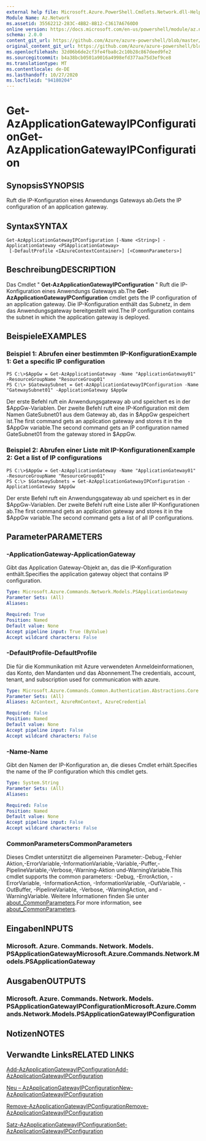 ```yaml
---
external help file: Microsoft.Azure.PowerShell.Cmdlets.Network.dll-Help.xml
Module Name: Az.Network
ms.assetid: 35562212-283C-4BB2-8B12-C3617A6760D0
online version: https://docs.microsoft.com/en-us/powershell/module/az.network/get-azapplicationgatewayipconfiguration
schema: 2.0.0
content_git_url: https://github.com/Azure/azure-powershell/blob/master/src/Network/Network/help/Get-AzApplicationGatewayIPConfiguration.md
original_content_git_url: https://github.com/Azure/azure-powershell/blob/master/src/Network/Network/help/Get-AzApplicationGatewayIPConfiguration.md
ms.openlocfilehash: 32d06b6de2cf3fe4fba8c2c10b28c867deed9fe2
ms.sourcegitcommit: b4a38bcb0501a9016a4998efd377aa75d3ef9ce8
ms.translationtype: MT
ms.contentlocale: de-DE
ms.lasthandoff: 10/27/2020
ms.locfileid: "94180204"
---
```

# <span data-ttu-id="f62f7-101">Get-AzApplicationGatewayIPConfiguration</span><span class="sxs-lookup"><span data-stu-id="f62f7-101">Get-AzApplicationGatewayIPConfiguration</span></span>

## <span data-ttu-id="f62f7-102">Synopsis</span><span class="sxs-lookup"><span data-stu-id="f62f7-102">SYNOPSIS</span></span>
<span data-ttu-id="f62f7-103">Ruft die IP-Konfiguration eines Anwendungs Gateways ab.</span><span class="sxs-lookup"><span data-stu-id="f62f7-103">Gets the IP configuration of an application gateway.</span></span>

## <span data-ttu-id="f62f7-104">Syntax</span><span class="sxs-lookup"><span data-stu-id="f62f7-104">SYNTAX</span></span>

```
Get-AzApplicationGatewayIPConfiguration [-Name <String>] -ApplicationGateway <PSApplicationGateway>
 [-DefaultProfile <IAzureContextContainer>] [<CommonParameters>]
```

## <span data-ttu-id="f62f7-105">Beschreibung</span><span class="sxs-lookup"><span data-stu-id="f62f7-105">DESCRIPTION</span></span>
<span data-ttu-id="f62f7-106">Das Cmdlet " **Get-AzApplicationGatewayIPConfiguration** " Ruft die IP-Konfiguration eines Anwendungs Gateways ab.</span><span class="sxs-lookup"><span data-stu-id="f62f7-106">The **Get-AzApplicationGatewayIPConfiguration** cmdlet gets the IP configuration of an application gateway.</span></span>
<span data-ttu-id="f62f7-107">Die IP-Konfiguration enthält das Subnetz, in dem das Anwendungsgateway bereitgestellt wird.</span><span class="sxs-lookup"><span data-stu-id="f62f7-107">The IP configuration contains the subnet in which the application gateway is deployed.</span></span>

## <span data-ttu-id="f62f7-108">Beispiele</span><span class="sxs-lookup"><span data-stu-id="f62f7-108">EXAMPLES</span></span>

### <span data-ttu-id="f62f7-109">Beispiel 1: Abrufen einer bestimmten IP-Konfiguration</span><span class="sxs-lookup"><span data-stu-id="f62f7-109">Example 1: Get a specific IP configuration</span></span>
```
PS C:\>$AppGw = Get-AzApplicationGateway -Name "ApplicationGateway01" -ResourceGroupName "ResourceGroup01"
PS C:\> $GatewaySubnet = Get-AzApplicationGatewayIPConfiguration -Name "GatewaySubnet01" -ApplicationGateway $AppGw
```

<span data-ttu-id="f62f7-110">Der erste Befehl ruft ein Anwendungsgateway ab und speichert es in der $AppGw-Variablen. Der zweite Befehl ruft eine IP-Konfiguration mit dem Namen GateSubnet01 aus dem Gateway ab, das in $AppGw gespeichert ist.</span><span class="sxs-lookup"><span data-stu-id="f62f7-110">The first command gets an application gateway and stores it in the $AppGw variable.The second command gets an IP configuration named GateSubnet01 from the gateway stored in $AppGw.</span></span>

### <span data-ttu-id="f62f7-111">Beispiel 2: Abrufen einer Liste mit IP-Konfigurationen</span><span class="sxs-lookup"><span data-stu-id="f62f7-111">Example 2: Get a list of IP configurations</span></span>
```
PS C:\>$AppGw = Get-AzApplicationGateway -Name "ApplicationGateway01" -ResourceGroupName "ResourceGroup01"
PS C:\> $GatewaySubnets = Get-AzApplicationGatewayIPConfiguration -ApplicationGateway $AppGw
```

<span data-ttu-id="f62f7-112">Der erste Befehl ruft ein Anwendungsgateway ab und speichert es in der $AppGw-Variablen. Der zweite Befehl ruft eine Liste aller IP-Konfigurationen ab.</span><span class="sxs-lookup"><span data-stu-id="f62f7-112">The first command gets an application gateway and stores it in the $AppGw variable.The second command gets a list of all IP configurations.</span></span>

## <span data-ttu-id="f62f7-113">Parameter</span><span class="sxs-lookup"><span data-stu-id="f62f7-113">PARAMETERS</span></span>

### <span data-ttu-id="f62f7-114">-ApplicationGateway</span><span class="sxs-lookup"><span data-stu-id="f62f7-114">-ApplicationGateway</span></span>
<span data-ttu-id="f62f7-115">Gibt das Application Gateway-Objekt an, das die IP-Konfiguration enthält.</span><span class="sxs-lookup"><span data-stu-id="f62f7-115">Specifies the application gateway object that contains IP configuration.</span></span>

```yaml
Type: Microsoft.Azure.Commands.Network.Models.PSApplicationGateway
Parameter Sets: (All)
Aliases:

Required: True
Position: Named
Default value: None
Accept pipeline input: True (ByValue)
Accept wildcard characters: False
```

### <span data-ttu-id="f62f7-116">-DefaultProfile</span><span class="sxs-lookup"><span data-stu-id="f62f7-116">-DefaultProfile</span></span>
<span data-ttu-id="f62f7-117">Die für die Kommunikation mit Azure verwendeten Anmeldeinformationen, das Konto, den Mandanten und das Abonnement.</span><span class="sxs-lookup"><span data-stu-id="f62f7-117">The credentials, account, tenant, and subscription used for communication with azure.</span></span>

```yaml
Type: Microsoft.Azure.Commands.Common.Authentication.Abstractions.Core.IAzureContextContainer
Parameter Sets: (All)
Aliases: AzContext, AzureRmContext, AzureCredential

Required: False
Position: Named
Default value: None
Accept pipeline input: False
Accept wildcard characters: False
```

### <span data-ttu-id="f62f7-118">-Name</span><span class="sxs-lookup"><span data-stu-id="f62f7-118">-Name</span></span>
<span data-ttu-id="f62f7-119">Gibt den Namen der IP-Konfiguration an, die dieses Cmdlet erhält.</span><span class="sxs-lookup"><span data-stu-id="f62f7-119">Specifies the name of the IP configuration which this cmdlet gets.</span></span>

```yaml
Type: System.String
Parameter Sets: (All)
Aliases:

Required: False
Position: Named
Default value: None
Accept pipeline input: False
Accept wildcard characters: False
```

### <span data-ttu-id="f62f7-120">CommonParameters</span><span class="sxs-lookup"><span data-stu-id="f62f7-120">CommonParameters</span></span>
<span data-ttu-id="f62f7-121">Dieses Cmdlet unterstützt die allgemeinen Parameter:-Debug,-Fehler Aktion,-ErrorVariable,-InformationVariable,-Variable,-Puffer,-PipelineVariable,-Verbose,-Warning-Aktion und-WarningVariable.</span><span class="sxs-lookup"><span data-stu-id="f62f7-121">This cmdlet supports the common parameters: -Debug, -ErrorAction, -ErrorVariable, -InformationAction, -InformationVariable, -OutVariable, -OutBuffer, -PipelineVariable, -Verbose, -WarningAction, and -WarningVariable.</span></span> <span data-ttu-id="f62f7-122">Weitere Informationen finden Sie unter [about_CommonParameters](http://go.microsoft.com/fwlink/?LinkID=113216).</span><span class="sxs-lookup"><span data-stu-id="f62f7-122">For more information, see [about_CommonParameters](http://go.microsoft.com/fwlink/?LinkID=113216).</span></span>

## <span data-ttu-id="f62f7-123">Eingaben</span><span class="sxs-lookup"><span data-stu-id="f62f7-123">INPUTS</span></span>

### <span data-ttu-id="f62f7-124">Microsoft. Azure. Commands. Network. Models. PSApplicationGateway</span><span class="sxs-lookup"><span data-stu-id="f62f7-124">Microsoft.Azure.Commands.Network.Models.PSApplicationGateway</span></span>

## <span data-ttu-id="f62f7-125">Ausgaben</span><span class="sxs-lookup"><span data-stu-id="f62f7-125">OUTPUTS</span></span>

### <span data-ttu-id="f62f7-126">Microsoft. Azure. Commands. Network. Models. PSApplicationGatewayIPConfiguration</span><span class="sxs-lookup"><span data-stu-id="f62f7-126">Microsoft.Azure.Commands.Network.Models.PSApplicationGatewayIPConfiguration</span></span>

## <span data-ttu-id="f62f7-127">Notizen</span><span class="sxs-lookup"><span data-stu-id="f62f7-127">NOTES</span></span>

## <span data-ttu-id="f62f7-128">Verwandte Links</span><span class="sxs-lookup"><span data-stu-id="f62f7-128">RELATED LINKS</span></span>

[<span data-ttu-id="f62f7-129">Add-AzApplicationGatewayIPConfiguration</span><span class="sxs-lookup"><span data-stu-id="f62f7-129">Add-AzApplicationGatewayIPConfiguration</span></span>](./Add-AzApplicationGatewayIPConfiguration.md)

[<span data-ttu-id="f62f7-130">Neu – AzApplicationGatewayIPConfiguration</span><span class="sxs-lookup"><span data-stu-id="f62f7-130">New-AzApplicationGatewayIPConfiguration</span></span>](./New-AzApplicationGatewayIPConfiguration.md)

[<span data-ttu-id="f62f7-131">Remove-AzApplicationGatewayIPConfiguration</span><span class="sxs-lookup"><span data-stu-id="f62f7-131">Remove-AzApplicationGatewayIPConfiguration</span></span>](./Remove-AzApplicationGatewayIPConfiguration.md)

[<span data-ttu-id="f62f7-132">Satz-AzApplicationGatewayIPConfiguration</span><span class="sxs-lookup"><span data-stu-id="f62f7-132">Set-AzApplicationGatewayIPConfiguration</span></span>](./Set-AzApplicationGatewayIPConfiguration.md)


